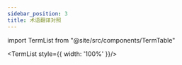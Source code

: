 ```yaml
---
sidebar_position: 3
title: 术语翻译对照
---
```

import TermList from "@site/src/components/TermTable"

<TermList  style={{ width: '100%' }}/>